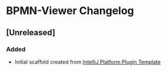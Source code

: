 <!-- Keep a Changelog guide -> https://keepachangelog.com -->

# BPMN-Viewer Changelog

## [Unreleased]
### Added
- Initial scaffold created from [IntelliJ Platform Plugin Template](https://github.com/JetBrains/intellij-platform-plugin-template)

